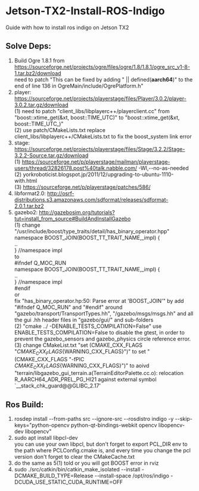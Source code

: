 # Jetson-TX2-Install-ROS-Indigo  
Guide with how to install ros indigo on Jetson TX2  

## Solve Deps:  
1. Build Ogre 1.8.1 from https://sourceforge.net/projects/ogre/files/ogre/1.8/1.8.1/ogre_src_v1-8-1.tar.bz2/download  
   need to patch "This can be fixed by adding " || defined(__aarch64__)" to the end of line 136 in OgreMain/include/OgrePlatform.h"   
2. player: https://sourceforge.net/projects/playerstage/files/Player/3.0.2/player-3.0.2.tar.gz/download  
   (1) need to patch "client_libs/libplayerc++/playerclient.cc" from "boost::xtime_get(&xt, boost::TIME_UTC)" to "boost::xtime_get(&xt,   boost::TIME_UTC_)"  
   (2) use patch/CMakeLists.txt replace client_libs/libplayerc++/CMakeLists.txt to fix the boost_system link error  
3. stage: https://sourceforge.net/projects/playerstage/files/Stage/3.2.2/Stage-3.2.2-Source.tar.gz/download  
   (1)   https://sourceforge.net/p/playerstage/mailman/playerstage-users/thread/32826178.post%40talk.nabble.com/
    -Wl,--no-as-needed  
   (2) yorkroboticist.blogspot.jp/2011/12/upgrading-to-ubuntu-1110-with.html  
   (3) https://sourceforge.net/p/playerstage/patches/586/  
4. libformat2.0: http://osrf-distributions.s3.amazonaws.com/sdformat/releases/sdformat-2.0.1.tar.bz2  
5. gazebo2: http://gazebosim.org/tutorials?tut=install_from_source#BuildAndInstallGazebo  
   (1) change "/usr/include/boost/type_traits/detail/has_binary_operator.hpp"  
      namespace BOOST_JOIN(BOOST_TT_TRAIT_NAME,_impl) {  
      ..  
      } //namespace impl  
      to  
      #ifndef Q_MOC_RUN  
      namespace BOOST_JOIN(BOOST_TT_TRAIT_NAME,_impl) {  
      ..  
      } //namespace impl  
      #endif  
      or  
      fix "has_binary_operator.hp:50: Parse error at 'BOOST_JOIN'" by add "#ifndef Q_MOC_RUN" and "#endif" around  "gazebo/transport/TransportTypes.hh", "/gazebo/msgs/msgs.hh" and all the gui .hh header files in "gazebo/gui/" and sub-folders   
   (2) "cmake ../ -DENABLE_TESTS_COMPILATION=False" use ENABLE_TESTS_COMPILATION=False to disable the gtest, in order to prevent the gazebo_sensors and gazebo_physics circle reference error.  
   (3) change CMakeList.txt "set (CMAKE_CXX_FLAGS "${CMAKE_CXX_FLAGS}${WARNING_CXX_FLAGS}")" to set "(CMAKE_CXX_FLAGS "-fPIC ${CMAKE_CXX_FLAGS}${WARNING_CXX_FLAGS}")" to aoivd "terrain/libgazebo_gui_terrain.a(TerrainEditorPalette.cc.o): relocation R_AARCH64_ADR_PREL_PG_HI21 against external symbol `__stack_chk_guard@@GLIBC_2.17'  
   
## Ros Build:  
1. rosdep install --from-paths src --ignore-src --rosdistro indigo -y --skip-keys="python-opencv python-qt-bindings-webkit opencv libopencv-dev libopencv"  
2. sudo apt install libpcl-dev  
   you can use your own libpcl, but don't forget to export PCL_DIR env to the path where PCLConfig.cmake is, and every time you change the pcl version don't forget to clear the CMakeCache.txt  
3. do the same as 5(1) told or you will got BOOST error in rviz  
4. sudo ./src/catkin/bin/catkin_make_isolated --install -DCMAKE_BUILD_TYPE=Release --install-space /opt/ros/indigo -DCUDA_USE_STATIC_CUDA_RUNTIME=OFF  
